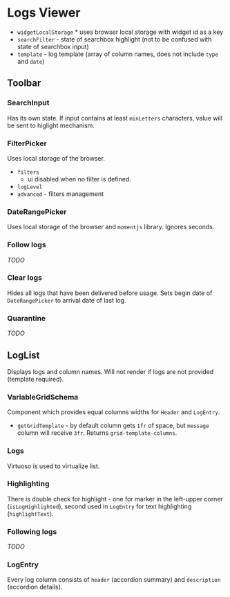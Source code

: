 # Logs Viewer

- `widgetLocalStorage` \* uses browser local storage with widget id as a key
- `searchFilter` - state of searchbox highlight (not to be confused with state of searchbox input)
- `template` - log template (array of column names, does not include `type` and `date`)

## Toolbar

### SearchInput

Has its own state. If input contains at least `minLetters` characters, value will be sent to higlight mechanism.

### FilterPicker

Uses local storage of the browser.

- `filters`
  - ui disabled when no filter is defined.
- `logLevel`
- `advanced` - filters management

### DateRangePicker

Uses local storage of the browser and `momentjs` library. Ignores seconds.

### Follow logs

_TODO_

### Clear logs

Hides all logs that have been delivered before usage.
Sets begin date of `DateRangePicker` to arrival date of last log.

### Quarantine

_TODO_

## LogList

Displays logs and column names.
Will not render if logs are not provided (template required).

### VariableGridSchema

Component which provides equal columns widths for `Header` and `LogEntry`.

- `getGridTemplate` - by default column gets `1fr` of space, but `message` column will receive `3fr`. Returns `grid-template-columns`.

### Logs

Virtuoso is used to virtualize list.

### Highlighting

There is double check for highlight - one for marker in the left-upper corner (`isLogHighlighted`), second used in `LogEntry` for text highlighting (`highlightText`).

### Following logs

_TODO_

### LogEntry

Every log column consists of `header` (accordion summary) and `description` (accordion details).
